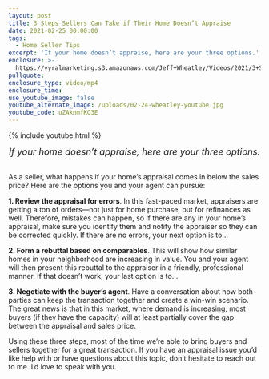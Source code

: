 ```yaml
---
layout: post
title: 3 Steps Sellers Can Take if Their Home Doesn’t Appraise
date: 2021-02-25 00:00:00
tags:
  - Home Seller Tips
excerpt: 'If your home doesn’t appraise, here are your three options.'
enclosure: >-
  https://vyralmarketing.s3.amazonaws.com/Jeff+Wheatley/Videos/2021/3+Steps+Sellers+Can+Take+if+Their+Home+Doesn%E2%80%99t+Appraise.mp4
pullquote:
enclosure_type: video/mp4
enclosure_time:
use_youtube_image: false
youtube_alternate_image: /uploads/02-24-wheatley-youtube.jpg
youtube_code: uZAknmfKO3E
---
```

{% include youtube.html %}

<center style="font-size: 18px;"><em>If your home doesn&rsquo;t appraise, here are your three options.</em></center>

<br>As a seller, what happens if your home’s appraisal comes in below the sales price? Here are the options you and your agent can pursue:

**1\. Review the appraisal for errors**. In this fast-paced market, appraisers are getting a ton of orders—not just for home purchase, but for refinances as well. Therefore, mistakes can happen, so if there are any in your home’s appraisal, make sure you identify them and notify the appraiser so they can be corrected quickly. If there are no errors, your next option is to…

**2\. Form a rebuttal based on comparables**. This will show how similar homes in your neighborhood are increasing in value. You and your agent will then present this rebuttal to the appraiser in a friendly, professional manner. If that doesn’t work, your last option is to…

**3\. Negotiate with the buyer’s agent**. Have a conversation about how both parties can keep the transaction together and create a win-win scenario. The great news is that in this market, where demand is increasing, most buyers (if they have the capacity) will at least partially cover the gap between the appraisal and sales price.

Using these three steps, most of the time we’re able to bring buyers and sellers together for a great transaction. If you have an appraisal issue you’d like help with or have questions about this topic, don’t hesitate to reach out to me. I’d love to speak with you.
